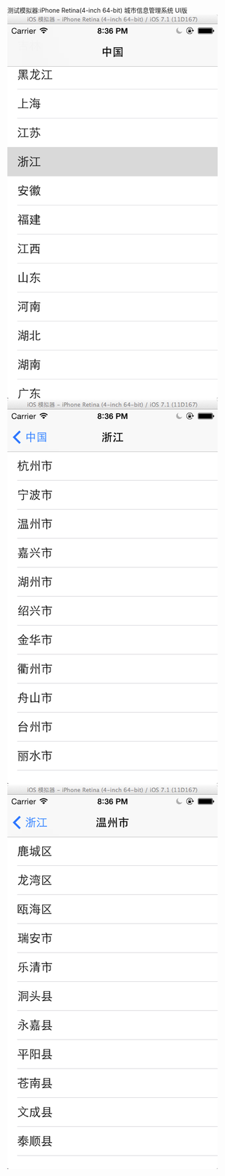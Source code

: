 测试模拟器:iPhone Retina(4-inch 64-bit)
城市信息管理系统 UI版
![imag 预览图](https://github.com/altair007/CityManagerUI/raw/master/CityManagerUI/Resources/Img/Preview/01.png)
![img 预览图](https://github.com/altair007/CityManagerUI/raw/master/CityManagerUI/Resources/Img/Preview/02.png)
![img 预览图](https://github.com/altair007/CityManagerUI/raw/master/CityManagerUI/Resources/Img/Preview/03.png)
